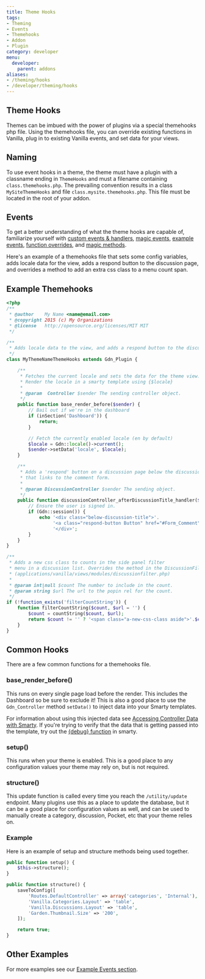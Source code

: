 ```yaml
---
title: Theme Hooks
tags:
- Theming
- Events
- Themehooks
- Addon
- Plugin
category: developer
menu:
  developer:
    parent: addons
aliases:
- /theming/hooks
- /developer/theming/hooks
---
```

## Theme Hooks

Themes can be imbued with the power of plugins via a special themehooks php file. Using the themehooks file, you can override existing functions in Vanilla, plug in to existing Vanilla events, and set data for your views.

## Naming

To use event hooks in a theme, the theme must have a plugin with a classname ending in `ThemeHooks` and must a filename containing `class.themehooks.php`. The prevailing convention results in a class `MySiteThemeHooks` and file `class.mysite.themehooks.php`. This file must be located in the root of your addon.

## Events

To get a better understanding of what the theme hooks are capable of, familiarize yourself with [custom events & handlers](/developer/addons/events-and-handlers), [magic events](/developer/addons/events-and-handlers/#magic-events), [example events](/developer/addons/events-and-handlers/#example-events), [function overrides](/developer/addons/function-overrides), and [magic methods](/developer/addons/events-and-handlers/#magic-methods).

Here's an example of a themehooks file that sets some config variables, adds locale data for the view, adds a respond button to the discussion page, and overrides a method to add an extra css class to a menu count span.

## Example Themehooks

```php
<?php
/**
 * @author    My Name <name@email.com>
 * @copyright 2015 (c) My Organizations
 * @license   http://opensource.org/licenses/MIT MIT
 */

/**
 * Adds locale data to the view, and adds a respond button to the discussion page.
 */
class MyThemeNameThemeHooks extends Gdn_Plugin {

    /**
     * Fetches the current locale and sets the data for the theme view.
     * Render the locale in a smarty template using {$locale}
     *
     * @param  Controller $sender The sending controller object.
     */
    public function base_render_before($sender) {
        // Bail out if we're in the dashboard
        if (inSection('Dashboard')) {
            return;
        }

        // Fetch the currently enabled locale (en by default)
        $locale = Gdn::locale()->current();
        $sender->setData('locale', $locale);
    }

    /**
     * Adds a 'respond' button on a discussion page below the discussion title
     * that links to the comment form.
     *
     * @param DiscussionController $sender The sending object.
     */
    public function discussionController_afterDiscussionTitle_handler($sender) {
        // Ensure the user is signed in.
        if (Gdn::session()) {
            echo '<div class="below-discussion-title">'.
                 '<a class="respond-button Button" href="#Form_Comment">Respond</a>'.
                 '</div>';
        }
    }
}

/**
 * Adds a new css class to counts in the side panel filter
 * menu in a discussion list. Overrides the method in the DiscussionFilterModule
 * (applications/vanilla/views/modules/discussionfilter.php)
 *
 * @param int|null $count The number to include in the count.
 * @param string $url The url to the popin rel for the count.
 */
if (!function_exists('filterCountString')) {
    function filterCountString($count, $url = '') {
        $count = countString($count, $url);
        return $count != '' ? '<span class="a-new-css-class aside">'.$count.'</span>' : '';
    }
}
```


## Common Hooks

There are a few common functions for a themehooks file.

### base_render_before()

This runs on every single page load before the render. This includes the Dashboard so be sure to exclude it! This is also a good place to use the `Gdn_Controller` method `setData()` to inject data into your Smarty templates. 

For information about using this injected data see [Accessing Controller Data with Smarty](/developer/smarty/#accessing-controller-data-with-smarty). If you're trying to verify that the data that is getting passed into the template, try out the [{debug} function](/developer/smarty/functions/#function-debug) in smarty.

### setup()

This runs when your theme is enabled. This is a good place to any configuration values your theme may rely on, but is not required.

### structure()

This update function is called every time you reach the `/utility/update` endpoint. Many plugins use this as a place to update the database, but it can be a good place for configuration values as well, and can be used to manually create a category, discussion, Pocket, etc that your theme relies on.

### Example

Here is an example of setup and structure methods being used together.
```php
public function setup() {
    $this->structure();
}

public function structure() {
    saveToConfig([
        'Routes.DefaultController' => array('categories', 'Internal'),
        'Vanilla.Categories.Layout' => 'table',
        'Vanilla.Discussions.Layout' => 'table',
        'Garden.Thumbnail.Size' => '200',
    ]);

    return true;
}
```

## Other Examples

For more examples see our [Example Events section](/developer/addons/events-and-handlers/#example-events).

